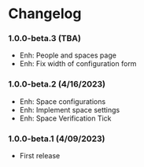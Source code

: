 Changelog
=========
### 1.0.0-beta.3 (TBA)
- Enh: People and spaces page
- Enh: Fix width of configuration form

### 1.0.0-beta.2 (4/16/2023)
- Enh: Space configurations
- Enh: Implement space settings
- Enh: Space Verification Tick

### 1.0.0-beta.1 (4/09/2023)
- First release
